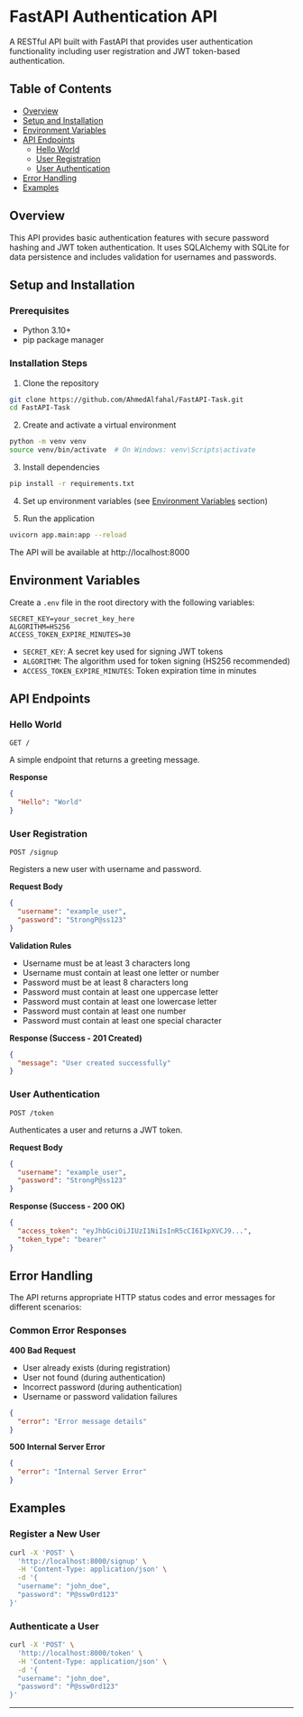 # FastAPI Authentication API

A RESTful API built with FastAPI that provides user authentication functionality including user registration and JWT token-based authentication.

## Table of Contents

- [Overview](#overview)
- [Setup and Installation](#setup-and-installation)
- [Environment Variables](#environment-variables)
- [API Endpoints](#api-endpoints)
  - [Hello World](#hello-world)
  - [User Registration](#user-registration)
  - [User Authentication](#user-authentication)
- [Error Handling](#error-handling)
- [Examples](#examples)

## Overview

This API provides basic authentication features with secure password hashing and JWT token authentication. It uses SQLAlchemy with SQLite for data persistence and includes validation for usernames and passwords.

## Setup and Installation

### Prerequisites

- Python 3.10+
- pip package manager

### Installation Steps

1. Clone the repository

```bash
git clone https://github.com/AhmedAlfahal/FastAPI-Task.git
cd FastAPI-Task
```

2. Create and activate a virtual environment

```bash
python -m venv venv
source venv/bin/activate  # On Windows: venv\Scripts\activate
```

3. Install dependencies

```bash
pip install -r requirements.txt
```

4. Set up environment variables (see [Environment Variables](#environment-variables) section)

5. Run the application

```bash
uvicorn app.main:app --reload
```

The API will be available at http://localhost:8000

## Environment Variables

Create a `.env` file in the root directory with the following variables:

```
SECRET_KEY=your_secret_key_here
ALGORITHM=HS256
ACCESS_TOKEN_EXPIRE_MINUTES=30
```

- `SECRET_KEY`: A secret key used for signing JWT tokens
- `ALGORITHM`: The algorithm used for token signing (HS256 recommended)
- `ACCESS_TOKEN_EXPIRE_MINUTES`: Token expiration time in minutes

## API Endpoints

### Hello World

```
GET /
```

A simple endpoint that returns a greeting message.

**Response**

```json
{
  "Hello": "World"
}
```

### User Registration

```
POST /signup
```

Registers a new user with username and password.

**Request Body**

```json
{
  "username": "example_user",
  "password": "StrongP@ss123"
}
```

**Validation Rules**
- Username must be at least 3 characters long
- Username must contain at least one letter or number
- Password must be at least 8 characters long
- Password must contain at least one uppercase letter
- Password must contain at least one lowercase letter
- Password must contain at least one number
- Password must contain at least one special character

**Response (Success - 201 Created)**

```json
{
  "message": "User created successfully"
}
```

### User Authentication

```
POST /token
```

Authenticates a user and returns a JWT token.

**Request Body**

```json
{
  "username": "example_user",
  "password": "StrongP@ss123"
}
```

**Response (Success - 200 OK)**

```json
{
  "access_token": "eyJhbGciOiJIUzI1NiIsInR5cCI6IkpXVCJ9...",
  "token_type": "bearer"
}
```

## Error Handling

The API returns appropriate HTTP status codes and error messages for different scenarios:

### Common Error Responses

**400 Bad Request**

- User already exists (during registration)
- User not found (during authentication)
- Incorrect password (during authentication)
- Username or password validation failures

```json
{
  "error": "Error message details"
}
```

**500 Internal Server Error**

```json
{
  "error": "Internal Server Error"
}
```

## Examples

### Register a New User

```bash
curl -X 'POST' \
  'http://localhost:8000/signup' \
  -H 'Content-Type: application/json' \
  -d '{
  "username": "john_doe",
  "password": "P@ssw0rd123"
}'
```

### Authenticate a User

```bash
curl -X 'POST' \
  'http://localhost:8000/token' \
  -H 'Content-Type: application/json' \
  -d '{
  "username": "john_doe",
  "password": "P@ssw0rd123"
}'
```

---